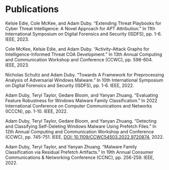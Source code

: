 # Publications

Kelsie Edie, Cole McKee, and Adam Duby. “Extending Threat Playbooks for Cyber Threat Intelligence: A Novel
Approach for APT Attribution.” In 11th International Symposium on Digital Forensics and Security (ISDFS), pp.
1-6. IEEE, 2023.

Cole McKee, Kelsie Edie, and Adam Duby. “Activity-Attack Graphs for Intelligence-Informed Threat COA
Development.” In 13th Annual Computing and Communication Workshop and Conference (CCWC), pp. 598-604.
IEEE, 2023.

Nicholas Schultz and Adam Duby. “Towards A Framework for Preprocessing Analysis of Adversarial Windows
Malware.” In 10th International Symposium on Digital Forensics and Security (ISDFS), pp. 1-6. IEEE, 2022.

Adam Duby, Teryl Taylor, Gedare Bloom, and Yanyan Zhuang. “Evaluating Feature Robustness for Windows Malware
Family Classification.” In 2022 International Conference on Computer Communications and Networks (ICCCN), pp.
1-10. IEEE, 2022.

Adam Duby, Teryl Taylor, Gedare Bloom, and Yanyan Zhuang. “Detecting and Classifying Self-Deleting Windows
Malware Using Prefetch Files.” In 12th Annual Computing and Communication Workshop and Conference (CCWC),
pp. 745-751. IEEE, [DOI: 10.1109/CCWC54503.2022.9720874](https://ieeexplore.ieee.org/document/9720874), 2022.

Adam Duby, Teryl Taylor, and Yanyan Zhuang. “Malware Family Classification via Residual Prefetch Artifacts.” In
19th Annual Consumer Communications & Networking Conference (CCNC), pp. 256-259. IEEE, 2022.

